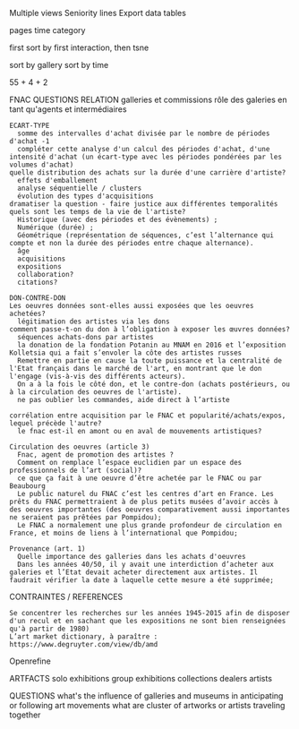 


Multiple views
Seniority lines
Export data tables


pages
time
category

first sort by first interaction, then tsne

sort by gallery
sort by time





55 + 4 + 2

FNAC
  QUESTIONS
    RELATION galleries et commissions
      rôle des galeries en tant qu'agents et intermédiaires

    ECART-TYPE
      somme des intervalles d'achat divisée par le nombre de périodes d'achat -1
      compléter cette analyse d'un calcul des périodes d'achat, d'une intensité d'achat (un écart-type avec les périodes pondérées par les volumes d'achat)
    quelle distribution des achats sur la durée d'une carrière d'artiste?
      effets d'emballement
      analyse séquentielle / clusters
      évolution des types d'acquisitions
    dramatiser la question - faire justice aux différentes temporalités
    quels sont les temps de la vie de l'artiste?
      Historique (avec des périodes et des évènements) ;
      Numérique (durée) ; 
      Géométrique (représentation de séquences, c’est l’alternance qui compte et non la durée des périodes entre chaque alternance). 
      âge
      acquisitions
      expositions
      collaboration?
      citations?

    DON-CONTRE-DON
    Les oeuvres données sont-elles aussi exposées que les oeuvres achetées?
      légitimation des artistes via les dons
    comment passe-t-on du don à l’obligation à exposer les œuvres données?
      séquences achats-dons par artistes
      la donation de la fondation Potanin au MNAM en 2016 et l’exposition Kolletsia qui a fait s’envoler la côte des artistes russes
      Remettre en partie en cause la toute puissance et la centralité de l'Etat français dans le marché de l'art, en montrant que le don l'engage (vis-à-vis des différents acteurs). 
      On a à la fois le côté don, et le contre-don (achats postérieurs, ou à la circulation des oeuvres de l'artiste). 
      ne pas oublier les commandes, aide direct à l’artiste

    corrélation entre acquisition par le FNAC et popularité/achats/expos, lequel précède l'autre?
      le fnac est-il en amont ou en aval de mouvements artistiques?
    
    Circulation des oeuvres (article 3)
      Fnac, agent de promotion des artistes ?
      Comment on remplace l’espace euclidien par un espace des professionnels de l’art (social)?
      ce que ça fait à une oeuvre d’être achetée par le FNAC ou par Beaubourg
      Le public naturel du FNAC c’est les centres d’art en France. Les prêts du FNAC permettraient à de plus petits musées d’avoir accès à des oeuvres importantes (des oeuvres comparativement aussi importantes ne seraient pas prêtées par Pompidou);
      Le FNAC a normalement une plus grande profondeur de circulation en France, et moins de liens à l’international que Pompidou;

    Provenance (art. 1)
      Quelle importance des galleries dans les achats d'oeuvres
      Dans les années 40/50, il y avait une interdiction d’acheter aux galeries et l’Etat devait acheter directement aux artistes. Il faudrait vérifier la date à laquelle cette mesure a été supprimée;


  CONTRAINTES / REFERENCES

    Se concentrer les recherches sur les années 1945-2015 afin de disposer d'un recul et en sachant que les expositions ne sont bien renseignées qu'à partir de 1980)
    L’art market dictionary, à paraître : https://www.degruyter.com/view/db/amd

Openrefine



ARTFACTS
  solo exhibitions
  group exhibitions
  collections
  dealers
  artists


QUESTIONS
  what's the influence of galleries and museums in anticipating or following art movements
  what are cluster of artworks or artists traveling together

